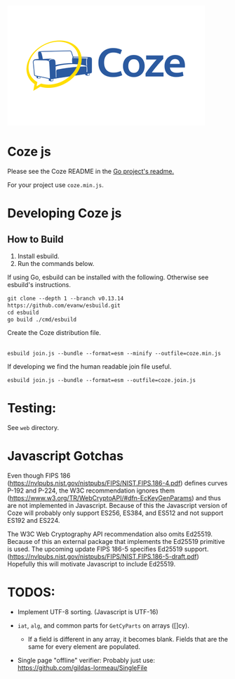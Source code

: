 ![Coze](web/coze_logo_zami_white_450x273.png)
# Coze js

Please see the Coze README in the [Go project's readme.](https://github.com/Cyphrme/Coze)

For your project use `coze.min.js`.


# Developing Coze js
## How to Build
1. Install esbuild.
2. Run the commands below. 


If using Go, esbuild can be installed with the following. Otherwise see
esbuild's instructions.  
```
git clone --depth 1 --branch v0.13.14 https://github.com/evanw/esbuild.git
cd esbuild
go build ./cmd/esbuild
```

Create the Coze distribution file.
```

esbuild join.js --bundle --format=esm --minify --outfile=coze.min.js
```

If developing we find the human readable join file useful.

```
esbuild join.js --bundle --format=esm --outfile=coze.join.js
```

# Testing:
See `web` directory.  

# Javascript Gotchas

Even though FIPS 186
(https://nvlpubs.nist.gov/nistpubs/FIPS/NIST.FIPS.186-4.pdf) defines curves
P-192 and P-224, the W3C recommendation ignores them
(https://www.w3.org/TR/WebCryptoAPI/#dfn-EcKeyGenParams) and thus are not
implemented in Javascript.  Because of this the Javascript version of Coze will
probably only support ES256, ES384, and ES512 and not support ES192 and ES224.  

The W3C Web Cryptography API recommendation also omits Ed25519.  Because of this
an external package that implements the Ed25519 primitive is used.  The upcoming
update FIPS 186-5 specifies Ed25519 support.
(https://nvlpubs.nist.gov/nistpubs/FIPS/NIST.FIPS.186-5-draft.pdf)  Hopefully
this will motivate Javascript to include Ed25519.  

# TODOS:
- Implement UTF-8 sorting. (Javascript is UTF-16)

- `iat`, `alg`, and common parts for `GetCyParts` on arrays ([]cy).
  - If a field is different in any array, it becomes blank.  Fields that are the
   same for every element are populated.

- Single page "offline" verifier:
		Probably just use: 
		https://github.com/gildas-lormeau/SingleFile